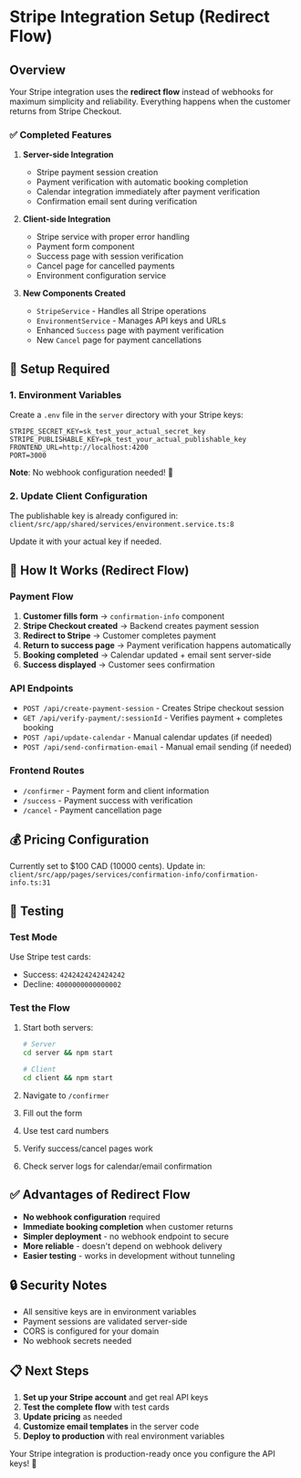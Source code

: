 # Stripe Integration Setup (Redirect Flow)

## Overview

Your Stripe integration uses the **redirect flow** instead of webhooks for maximum simplicity and reliability. Everything happens when the customer returns from Stripe Checkout.

### ✅ Completed Features

1. **Server-side Integration**
   - Stripe payment session creation
   - Payment verification with automatic booking completion
   - Calendar integration immediately after payment verification
   - Confirmation email sent during verification

2. **Client-side Integration**
   - Stripe service with proper error handling
   - Payment form component
   - Success page with session verification
   - Cancel page for cancelled payments
   - Environment configuration service

3. **New Components Created**
   - `StripeService` - Handles all Stripe operations
   - `EnvironmentService` - Manages API keys and URLs
   - Enhanced `Success` page with payment verification
   - New `Cancel` page for payment cancellations

## 🔧 Setup Required

### 1. Environment Variables

Create a `.env` file in the `server` directory with your Stripe keys:

```env
STRIPE_SECRET_KEY=sk_test_your_actual_secret_key
STRIPE_PUBLISHABLE_KEY=pk_test_your_actual_publishable_key
FRONTEND_URL=http://localhost:4200
PORT=3000
```

**Note**: No webhook configuration needed! 🎉

### 2. Update Client Configuration

The publishable key is already configured in:
`client/src/app/shared/services/environment.service.ts:8`

Update it with your actual key if needed.

## 🚀 How It Works (Redirect Flow)

### Payment Flow

1. **Customer fills form** → `confirmation-info` component
2. **Stripe Checkout created** → Backend creates payment session
3. **Redirect to Stripe** → Customer completes payment
4. **Return to success page** → Payment verification happens automatically
5. **Booking completed** → Calendar updated + email sent server-side
6. **Success displayed** → Customer sees confirmation

### API Endpoints

- `POST /api/create-payment-session` - Creates Stripe checkout session
- `GET /api/verify-payment/:sessionId` - Verifies payment + completes booking
- `POST /api/update-calendar` - Manual calendar updates (if needed)
- `POST /api/send-confirmation-email` - Manual email sending (if needed)

### Frontend Routes

- `/confirmer` - Payment form and client information
- `/success` - Payment success with verification
- `/cancel` - Payment cancellation page

## 💰 Pricing Configuration

Currently set to $100 CAD (10000 cents). Update in:
`client/src/app/pages/services/confirmation-info/confirmation-info.ts:31`

## 🧪 Testing

### Test Mode

Use Stripe test cards:
- Success: `4242424242424242`
- Decline: `4000000000000002`

### Test the Flow

1. Start both servers:
   ```bash
   # Server
   cd server && npm start
   
   # Client  
   cd client && npm start
   ```

2. Navigate to `/confirmer`
3. Fill out the form
4. Use test card numbers
5. Verify success/cancel pages work
6. Check server logs for calendar/email confirmation

## ✅ Advantages of Redirect Flow

- **No webhook configuration** required
- **Immediate booking completion** when customer returns
- **Simpler deployment** - no webhook endpoint to secure
- **More reliable** - doesn't depend on webhook delivery
- **Easier testing** - works in development without tunneling

## 🔒 Security Notes

- All sensitive keys are in environment variables
- Payment sessions are validated server-side
- CORS is configured for your domain
- No webhook secrets needed

## 📋 Next Steps

1. **Set up your Stripe account** and get real API keys
2. **Test the complete flow** with test cards
3. **Update pricing** as needed
4. **Customize email templates** in the server code
5. **Deploy to production** with real environment variables

Your Stripe integration is production-ready once you configure the API keys! 🚀